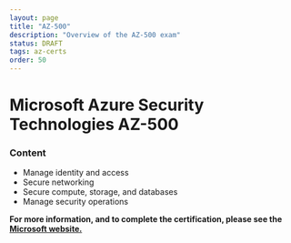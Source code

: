 ```yaml
---
layout: page
title: "AZ-500"
description: "Overview of the AZ-500 exam"
status: DRAFT
tags: az-certs
order: 50
---
```

# Microsoft Azure Security Technologies AZ-500

### Content

- Manage identity and access
- Secure networking
- Secure compute, storage, and databases
- Manage security operations

**For more information, and to complete the certification, please see the [Microsoft website.][az-500]**

[az-500]: https://learn.microsoft.com/en-gb/credentials/certifications/exams/az-500/